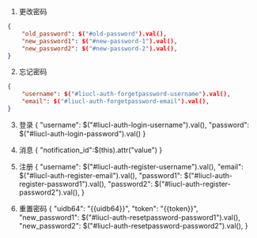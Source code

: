 1. 更改密码
```json
{
    "old_password": $("#old-password").val(),
    "new_password1": $("#new-password-1").val(),
    "new_password2": $("#new-password-2").val(),
}
```

2. 忘记密码
```json
{
    "username": $("#liucl-auth-forgetpassword-username").val(),
    "email": $("#liucl-auth-forgetpassword-email").val(),
}
```

3. 登录
{
    "username": $("#liucl-auth-login-username").val(),
    "password": $("#liucl-auth-login-password").val()
}


4. 消息
{
    "notification_id":$(this).attr("value")
}

5. 注册
{
    "username": $("#liucl-auth-register-username").val(),
    "email": $("#liucl-auth-register-email").val(),
    "password1": $("#liucl-auth-register-password1").val(),
    "password2": $("#liucl-auth-register-password2").val(),
}

6. 重置密码
{
    "uidb64": "{{uidb64}}",
    "token": "{{token}}",
    "new_password1": $("#liucl-auth-resetpassword-password1").val(),
    "new_password2": $("#liucl-auth-resetpassword-password2").val(),
}